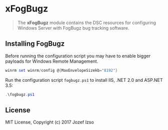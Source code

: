# xFogBugz

> The **xFogBugz** module contains the DSC resources for configuring Windows Server with FogBugz bug tracking software.

## Installing FogBugz

Before running the configuration script you may have to enable bigger
payloads for Windows Remote Management.

```powershell
winrm set winrm/config @{MaxEnvelopeSizekb="8192"}
```

Run the configuration script `fogbugz.ps1` to install IIS, .NET 2.0 and ASP.NET 3.5:

```powershell
.\fogbugz.ps1
```

## License

MIT License, Copyright (c) 2017 Jozef Izso
